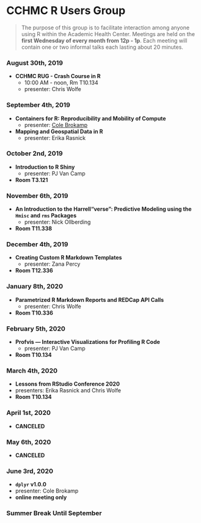 # CCHMC R Users Group

> The purpose of this group is to facilitate interaction among anyone using R within the Academic Health Center.  Meetings are held on the **first Wednesday of every month from 12p - 1p**.  Each meeting will contain one or two informal talks each lasting about 20 minutes.

### August 30th, 2019
- **CCHMC RUG - Crash Course in R**
  - 10:00 AM - noon, Rm T10.134
  - presenter: Chris Wolfe

### September 4th, 2019
- **Containers for R: Reproducibility and Mobility of Compute**
  - presenter: [Cole Brokamp](https://twitter.com/colebrokamp)
- **Mapping and Geospatial Data in R**
  - presenter: Erika Rasnick
  
### October 2nd, 2019
- **Introduction to R Shiny**
  - presenter: PJ Van Camp
- **Room T3.121**

### November 6th, 2019
- **An Introduction to the Harrell“verse”: Predictive Modeling using the `Hmisc` and `rms` Packages**
  - presenter: Nick Ollberding
- **Room T11.338**

### December 4th, 2019
- **Creating Custom R Markdown Templates**
  - presenter: Zana Percy
- **Room T12.336**

### January 8th, 2020
- **Parametrized R Markdown Reports and REDCap API Calls**
  - presenter: Chris Wolfe
- **Room T10.336**

### February 5th, 2020
- **Profvis — Interactive Visualizations for Profiling R Code**
  - presenter: PJ Van Camp
- **Room T10.134**

### March 4th, 2020
- **Lessons from RStudio Conference 2020**
- presenters: Erika Rasnick and Chris Wolfe
- **Room T10.134**

### April 1st, 2020
- **CANCELED**

### May 6th, 2020
- **CANCELED**

### June 3rd, 2020
- **`dplyr` v1.0.0**
- presenter: Cole Brokamp
- **online meeting only**

### Summer Break Until September


